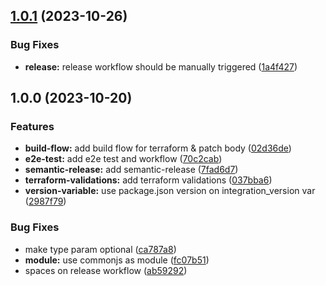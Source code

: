 ## [1.0.1](https://github.com/fingerprintjs/fingerprint-pro-akamai-integration-property-rules/compare/v1.0.0...v1.0.1) (2023-10-26)


### Bug Fixes

* **release:** release workflow should be manually triggered ([1a4f427](https://github.com/fingerprintjs/fingerprint-pro-akamai-integration-property-rules/commit/1a4f427d2dc5a2bc09bc4cb55b05cae9616c1576))

## 1.0.0 (2023-10-20)


### Features

* **build-flow:** add build flow for terraform & patch body ([02d36de](https://github.com/fingerprintjs/fingerprint-pro-akamai-integration-property-rules/commit/02d36debf549a9b7b9b3f4979d187730ebd6e676))
* **e2e-test:** add e2e test and workflow ([70c2cab](https://github.com/fingerprintjs/fingerprint-pro-akamai-integration-property-rules/commit/70c2cabd61e2207fa38c0146de91ee16b3dfc2b9))
* **semantic-release:** add semantic-release ([7fad6d7](https://github.com/fingerprintjs/fingerprint-pro-akamai-integration-property-rules/commit/7fad6d7e117dbb803753ad63d31572331b8e5ab4))
* **terraform-validations:** add terraform validations ([037bba6](https://github.com/fingerprintjs/fingerprint-pro-akamai-integration-property-rules/commit/037bba6509f6ed2ab6058973d3ed69ed06f5f5cf))
* **version-variable:** use package.json version on integration_version var ([2987f79](https://github.com/fingerprintjs/fingerprint-pro-akamai-integration-property-rules/commit/2987f790e1823d74f3f21dc412d34f3a33fa7b7a))


### Bug Fixes

* make type param optional ([ca787a8](https://github.com/fingerprintjs/fingerprint-pro-akamai-integration-property-rules/commit/ca787a8f879d89ca4b77a97bd50a0395fb5bdd4b))
* **module:** use commonjs as module ([fc07b51](https://github.com/fingerprintjs/fingerprint-pro-akamai-integration-property-rules/commit/fc07b51c9c603f2e94d810c2b18c949e1e82e9ea))
* spaces on release workflow ([ab59292](https://github.com/fingerprintjs/fingerprint-pro-akamai-integration-property-rules/commit/ab592925261d6515026d0ff9a176167cbccb94d1))
